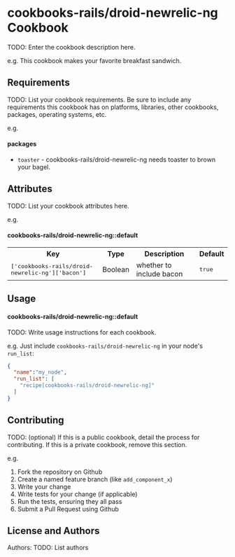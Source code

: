 cookbooks-rails/droid-newrelic-ng Cookbook
==========================================
TODO: Enter the cookbook description here.

e.g.
This cookbook makes your favorite breakfast sandwich.

Requirements
------------
TODO: List your cookbook requirements. Be sure to include any requirements this cookbook has on platforms, libraries, other cookbooks, packages, operating systems, etc.

e.g.
#### packages
- `toaster` - cookbooks-rails/droid-newrelic-ng needs toaster to brown your bagel.

Attributes
----------
TODO: List your cookbook attributes here.

e.g.
#### cookbooks-rails/droid-newrelic-ng::default
<table>
  <tr>
    <th>Key</th>
    <th>Type</th>
    <th>Description</th>
    <th>Default</th>
  </tr>
  <tr>
    <td><tt>['cookbooks-rails/droid-newrelic-ng']['bacon']</tt></td>
    <td>Boolean</td>
    <td>whether to include bacon</td>
    <td><tt>true</tt></td>
  </tr>
</table>

Usage
-----
#### cookbooks-rails/droid-newrelic-ng::default
TODO: Write usage instructions for each cookbook.

e.g.
Just include `cookbooks-rails/droid-newrelic-ng` in your node's `run_list`:

```json
{
  "name":"my_node",
  "run_list": [
    "recipe[cookbooks-rails/droid-newrelic-ng]"
  ]
}
```

Contributing
------------
TODO: (optional) If this is a public cookbook, detail the process for contributing. If this is a private cookbook, remove this section.

e.g.
1. Fork the repository on Github
2. Create a named feature branch (like `add_component_x`)
3. Write your change
4. Write tests for your change (if applicable)
5. Run the tests, ensuring they all pass
6. Submit a Pull Request using Github

License and Authors
-------------------
Authors: TODO: List authors
